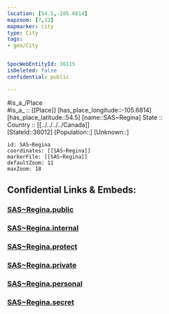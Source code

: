 ```yaml
---
location: [54.5,-105.6814] 
mapzoom: [7,12] 
mapmarker: city 
type: City
tags:
- geo/City


SpocWebEntityId: 36115
isDeleted: false
confidential: public

---
```

#is_a_/Place  
#is_a_ :: [[Place]] 
[has_place_longitude::-105.6814] 
[has_place_latitude::54.5] 
[name::SAS~Regina] 
State ::  
Country :: [[../../../../Canada]]  
[StateId::36012] 
[Population::] 
[Unknown::] 


```leaflet
id: SAS~Regina
coordinates: [[SAS~Regina]] 
markerFile: [[SAS~Regina]] 
defaultZoom: 11 
maxZoom: 18
```


## Confidential Links & Embeds: 

### [SAS~Regina.public](/_public/\Earth\Continent\America~North\Canada\provinces~Canada\Saskatchewan\CitySAS~Regina.public.md) 

### [SAS~Regina.internal](/_internal/\Earth\Continent\America~North\Canada\provinces~Canada\Saskatchewan\CitySAS~Regina.internal.md) 

### [SAS~Regina.protect](/_protect/\Earth\Continent\America~North\Canada\provinces~Canada\Saskatchewan\CitySAS~Regina.protect.md) 

### [SAS~Regina.private](/_private/\Earth\Continent\America~North\Canada\provinces~Canada\Saskatchewan\CitySAS~Regina.private.md) 

### [SAS~Regina.personal](/_personal/\Earth\Continent\America~North\Canada\provinces~Canada\Saskatchewan\CitySAS~Regina.personal.md) 

### [SAS~Regina.secret](/_secret/\Earth\Continent\America~North\Canada\provinces~Canada\Saskatchewan\CitySAS~Regina.secret.md)

